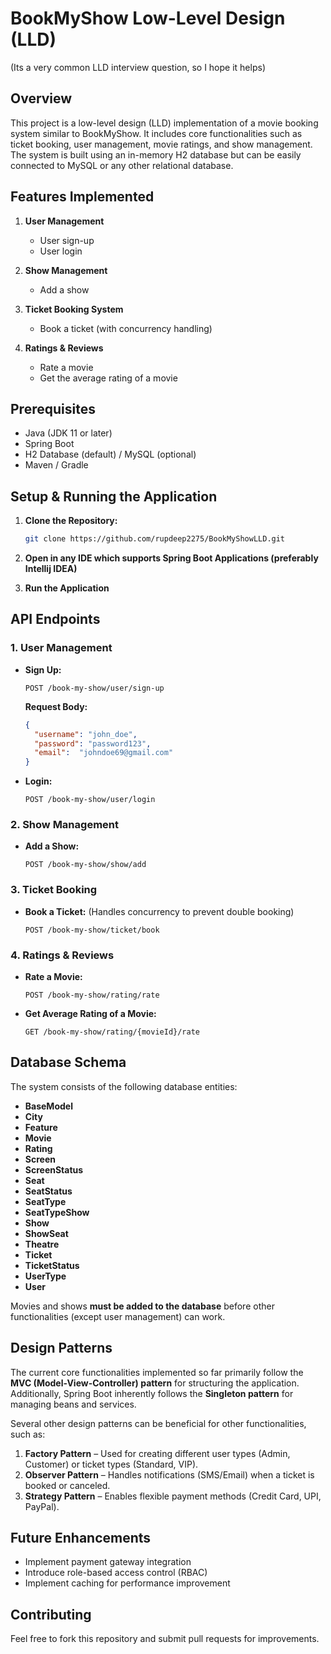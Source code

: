 # BookMyShow Low-Level Design (LLD)

(Its a very common LLD interview question, so I hope it helps)

## Overview
This project is a low-level design (LLD) implementation of a movie booking system similar to BookMyShow. It includes core functionalities such as ticket booking, user management, movie ratings, and show management. The system is built using an in-memory H2 database but can be easily connected to MySQL or any other relational database.

## Features Implemented

1. **User Management**
    - User sign-up
    - User login

2. **Show Management**
    - Add a show

3. **Ticket Booking System**
    - Book a ticket (with concurrency handling)

4. **Ratings & Reviews**
    - Rate a movie
    - Get the average rating of a movie

## Prerequisites
- Java (JDK 11 or later)
- Spring Boot
- H2 Database (default) / MySQL (optional)
- Maven / Gradle

## Setup & Running the Application

1. **Clone the Repository:**
   ```sh
   git clone https://github.com/rupdeep2275/BookMyShowLLD.git
   ```

2. **Open in any IDE which supports Spring Boot Applications (preferably Intellij IDEA)**

3. **Run the Application**



## API Endpoints

### 1. User Management
- **Sign Up:**
  ```http
  POST /book-my-show/user/sign-up
  ```
  **Request Body:**
  ```json
  {
    "username": "john_doe",
    "password": "password123",
    "email":  "johndoe69@gmail.com"
  }
  ```

- **Login:**
  ```http
  POST /book-my-show/user/login
  ```

### 2. Show Management
- **Add a Show:**
  ```http
  POST /book-my-show/show/add
  ```

### 3. Ticket Booking
- **Book a Ticket:** (Handles concurrency to prevent double booking)
  ```http
  POST /book-my-show/ticket/book
  ```

### 4. Ratings & Reviews
- **Rate a Movie:**
  ```http
  POST /book-my-show/rating/rate
  ```

- **Get Average Rating of a Movie:**
  ```http
  GET /book-my-show/rating/{movieId}/rate
  ```

## Database Schema
The system consists of the following database entities:
- **BaseModel**
- **City**
- **Feature**
- **Movie**
- **Rating**
- **Screen**
- **ScreenStatus**
- **Seat**
- **SeatStatus**
- **SeatType**
- **SeatTypeShow**
- **Show**
- **ShowSeat**
- **Theatre**
- **Ticket**
- **TicketStatus**
- **UserType**
- **User**

Movies and shows **must be added to the database** before other functionalities (except user management) can work.

## Design Patterns
The current core functionalities implemented so far primarily follow the **MVC (Model-View-Controller) pattern** for structuring the application. Additionally, Spring Boot inherently follows the **Singleton pattern** for managing beans and services.

Several other design patterns can be beneficial for other functionalities, such as:

1. **Factory Pattern** – Used for creating different user types (Admin, Customer) or ticket types (Standard, VIP).
2. **Observer Pattern** – Handles notifications (SMS/Email) when a ticket is booked or canceled.
3. **Strategy Pattern** – Enables flexible payment methods (Credit Card, UPI, PayPal).

## Future Enhancements
- Implement payment gateway integration
- Introduce role-based access control (RBAC)
- Implement caching for performance improvement

## Contributing
Feel free to fork this repository and submit pull requests for improvements.
